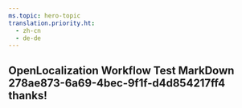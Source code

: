 ```yaml
---
ms.topic: hero-topic
translation.priority.ht: 
  - zh-cn
  - de-de
---
```

## OpenLocalization Workflow Test MarkDown 278ae873-6a69-4bec-9f1f-d4d854217ff4 thanks!
